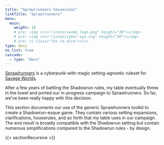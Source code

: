 ```yaml
---
title: "Sprawlrunners houserules"
linkTitle: "Sprawlrunners"
menu:
  main:
    weight: 10
    # pre: <img src="/icons/swade_logo.png" height="30"></img>
    # pre: <img src="/icons/cyber-eye.svg" height="30"></img>
    # pre: <i class="fas fa-dice"></i>
type: docs
no_list: true
cascade:
  - type: "docs"
---
```


[Sprawlrunners](https://www.drivethrurpg.com/product/334278/Sprawlrunners?affiliate_id=313188) is a cyberpunk-with-magic setting-agnostic ruleset for [Savage Worlds](https://www.peginc.com/product-category/savage-worlds/). 

After a few years of battling the Shadowrun rules, my table eventually threw in the towel and ported our in-progress campaign to Sprawlrunners. So far, we've been really happy with this decision.

This section documents our use of the generic Sprawlrunners toolkit to create a Shadowrun-esque game. They contain various setting expansions, clarifications, houserules, and so forth that my table uses in our campaign. The end result is broadly compatible with the Shadowrun setting but contain numerous simplifications compared to the Shadowrun rules - by design. 

{{< sectionRecursive >}}
